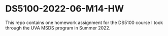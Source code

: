 # DS5100-2022-06-M14-HW

This repo contains one homework assignment for the DS5100 course I took through the UVA MSDS program in Summer 2022.

